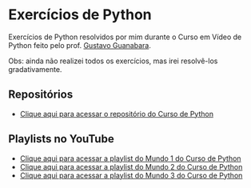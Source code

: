 # Exercícios de Python
Exercícios de Python resolvidos por mim durante o Curso em Vídeo de Python feito pelo prof. [Gustavo Guanabara](https://github.com/gustavoguanabara).

Obs: ainda não realizei todos os exercícios, mas irei resolvê-los gradativamente. 

## Repositórios
* [Clique aqui para acessar o repositório do Curso de Python](https://github.com/cursoemvideo/cursoemvideo-python)

## Playlists no YouTube
* [Clique aqui para acessar a playlist do Mundo 1 do Curso de Python](https://www.youtube.com/playlist?list=PLHz_AreHm4dlKP6QQCekuIPky1CiwmdI6)
* [Clique aqui para acessar a playlist do Mundo 2 do Curso de Python](https://www.youtube.com/playlist?list=PLHz_AreHm4dk_nZHmxxf_J0WRAqy5Czye)
* [Clique aqui para acessar a playlist do Mundo 3 do Curso de Python](https://www.youtube.com/playlist?list=PLHz_AreHm4dksnH2jVTIVNviIMBVYyFnH)